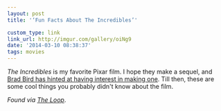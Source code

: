 ```yaml
---
layout: post
title: '‘Fun Facts About The Incredibles’'

custom_type: link
link_url: http://imgur.com/gallery/oiNg9
date: '2014-03-10 08:38:37'
tags: movies
---
```

*The Incredibles* is my favorite Pixar film. I hope they make a sequel, and [Brad Bird has hinted at having interest in making one](http://www.hollywoodreporter.com/heat-vision/brad-bird-incredibles-sequel-i-523427). Till then, these are some cool things you probably didn't know about the film.

*Found via [The Loop](http://www.loopinsight.com/2014/03/08/if-you-liked-the-incredibles-even-a-tiny-little-bit/)*.
